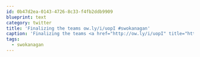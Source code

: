 ```yaml
---
id: 0b47d2ea-0143-4726-8c33-f4fb2ddb9909
blueprint: text
category: twitter
title: 'Finalizing the teams ow.ly/i/uopI #swokanagan'
caption: 'Finalizing the teams <a href="http://ow.ly/i/uopI" title="http://ow.ly/i/uopI" class="link link_untco">ow.ly/i/uopI</a> <span class="hashtag hashtag_local">#<a href="http://tweettemp.darylchymko.ca/?tag=swokanagan">swokanagan</a>'
tags:
  - swokanagan
---
```

